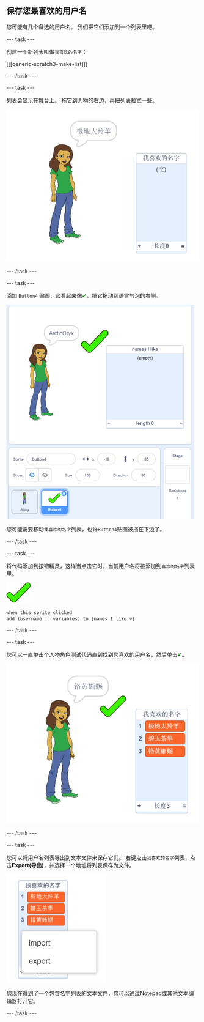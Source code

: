 ## 保存您最喜欢的用户名

您可能有几个备选的用户名。 我们把它们添加到一个列表里吧。

\--- task \---

创建一个新列表叫做`我喜欢的名字`：

[[[generic-scratch3-make-list]]]

\--- /task \---

\--- task \---

列表会显示在舞台上。 拖它到人物的右边，再把列表拉宽一些。

![我喜欢的名字列表及调整大小在左下方高亮显示](images/usernames-like-stage.png)

\--- /task \---

\--- task \---

添加 `Button4` 贴图，它看起来像<span style="color: green;">✔</span>，把它拖动到语言气泡的右侧。

![舞台上我喜欢的名字列表旁边显示绿色对勾](images/usernames-tick.png)

您可能需要移动`我喜欢的名字`列表，也许`Button4`贴图被挡在下边了。

\--- /task \---

\--- task \---

将代码添加到按钮精灵，这样当点击它时，当前用户名将被添加到`喜欢的名字`列表里。

![按钮精灵](images/button-sprite.png)

```blocks3
when this sprite clicked
add (username :: variables) to [names I like v]
```

\--- /task \---

\--- task \---

您可以一直单击个人物角色测试代码直到找到您喜欢的用户名，然后单击<span style="color: green;">✔</span>。

![我喜欢的姓名列表](images/usernames-like-list.png)

\--- /task \---

\--- task \---

您可以将用户名列表导出到文本文件来保存它们。 右键点击`我喜欢的名字`列表，点击**Export(导出)**，并选择一个地址将列表保存为文件。

![突出显示导出选项列表菜单](images/usernames-export.png)

您现在得到了一个包含名字列表的文本文件，您可以通过Notepad或其他文本编辑器打开它。

\--- /task \---